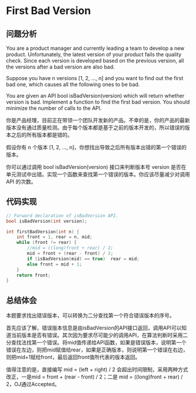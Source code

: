 #  First Bad Version

## 问题分析
You are a product manager and currently leading a team to develop a new product. Unfortunately, the latest version of your product fails the quality check. Since each version is developed based on the previous version, all the versions after a bad version are also bad.

Suppose you have n versions [1, 2, ..., n] and you want to find out the first bad one, which causes all the following ones to be bad.

You are given an API bool isBadVersion(version) which will return whether version is bad. Implement a function to find the first bad version. You should minimize the number of calls to the API.

你是产品经理，目前正在带领一个团队开发新的产品。不幸的是，你的产品的最新版本没有通过质量检测。由于每个版本都是基于之前的版本开发的，所以错误的版本之后的所有版本都是错的。

假设你有 n 个版本 [1, 2, ..., n]，你想找出导致之后所有版本出错的第一个错误的版本。

你可以通过调用 bool isBadVersion(version) 接口来判断版本号 version 是否在单元测试中出错。实现一个函数来查找第一个错误的版本。你应该尽量减少对调用 API 的次数。

## 代码实现
``` C
// Forward declaration of isBadVersion API.
bool isBadVersion(int version);

int firstBadVersion(int n) {
    int front = 1, rear = n, mid;
    while (front != rear) {
        //mid = ((long)front + rear) / 2;
        mid = front + (rear - front) / 2;
        if (isBadVersion(mid) == true)  rear = mid;
        else front = mid + 1;
    }
    return front;
}
```

## 总结体会

本题要求找出错误版本，可以转换为二分查找第一个符合错误版本的序号。

首先应该了解，错误版本信息是由isBadVersion的API接口返回，调用API可以知道当前版本是否有错误。其次因为要求尽可能少的调用API，在算法判断时采用二分查找法找第一个错误。将mid值传递给API函数，如果是错误版本，说明第一个错误在左边，则把mid赋值给rear，如果是正确版本，则说明第一个错误在右边，则把mid+1赋给front，最后返回front值所代表的版本返回。

值得注意的是，直接编写 mid = (left + right) / 2 会超出时间限制，采用两种方式改正，一是mid = front + (rear - front) / 2；二是 mid = ((long)front + rear) / 2，OJ通过Accepted。